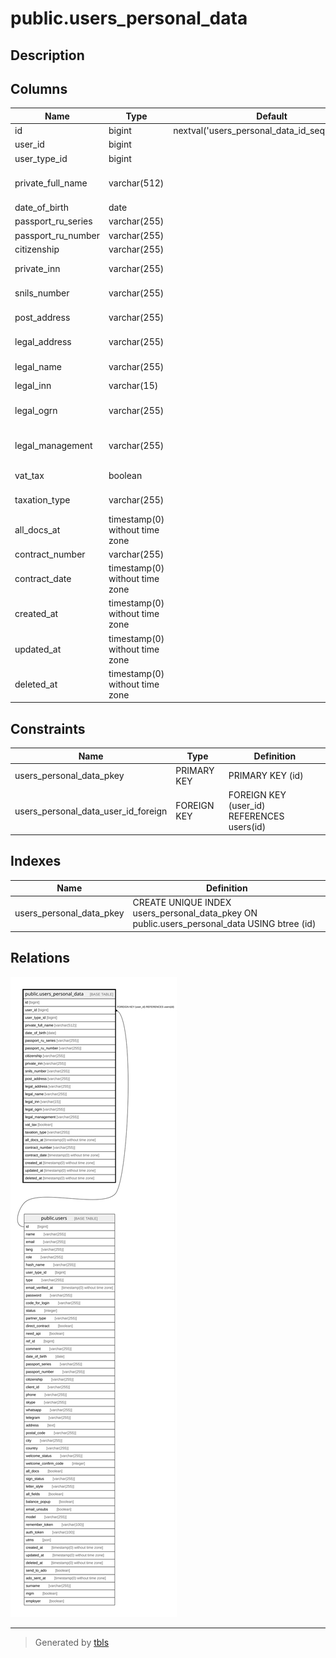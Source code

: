 # public.users_personal_data

## Description

## Columns

| Name | Type | Default | Nullable | Children | Parents | Comment |
| ---- | ---- | ------- | -------- | -------- | ------- | ------- |
| id | bigint | nextval('users_personal_data_id_seq'::regclass) | false |  |  |  |
| user_id | bigint |  | false |  | [public.users](public.users.md) |  |
| user_type_id | bigint |  | false |  |  |  |
| private_full_name | varchar(512) |  | true |  |  | Полное имя / ФИО по документам |
| date_of_birth | date |  | true |  |  |  |
| passport_ru_series | varchar(255) |  | true |  |  |  |
| passport_ru_number | varchar(255) |  | true |  |  |  |
| citizenship | varchar(255) |  | true |  |  |  |
| private_inn | varchar(255) |  | true |  |  | ИНН физлица или самозанятого |
| snils_number | varchar(255) |  | true |  |  | СНИЛС для физических лиц |
| post_address | varchar(255) |  | true |  |  | Фактический или почтовый адрес |
| legal_address | varchar(255) |  | true |  |  | Адрес регистрации |
| legal_name | varchar(255) |  | true |  |  | Наименование Юр.Лица |
| legal_inn | varchar(15) |  | true |  |  | ИНН |
| legal_ogrn | varchar(255) |  | true |  |  | ОГРНИП (номер ИП) или ОГРН (номер юрлица) |
| legal_management | varchar(255) |  | true |  |  | Должность и ФИО руководителя |
| vat_tax | boolean |  | true |  |  | Плательщик НДС - да/нет |
| taxation_type | varchar(255) |  | true |  |  | Тип/система налогообложения |
| all_docs_at | timestamp(0) without time zone |  | true |  |  |  |
| contract_number | varchar(255) |  | true |  |  |  |
| contract_date | timestamp(0) without time zone |  | true |  |  |  |
| created_at | timestamp(0) without time zone |  | true |  |  |  |
| updated_at | timestamp(0) without time zone |  | true |  |  |  |
| deleted_at | timestamp(0) without time zone |  | true |  |  |  |

## Constraints

| Name | Type | Definition |
| ---- | ---- | ---------- |
| users_personal_data_pkey | PRIMARY KEY | PRIMARY KEY (id) |
| users_personal_data_user_id_foreign | FOREIGN KEY | FOREIGN KEY (user_id) REFERENCES users(id) |

## Indexes

| Name | Definition |
| ---- | ---------- |
| users_personal_data_pkey | CREATE UNIQUE INDEX users_personal_data_pkey ON public.users_personal_data USING btree (id) |

## Relations

![er](public.users_personal_data.svg)

---

> Generated by [tbls](https://github.com/k1LoW/tbls)
